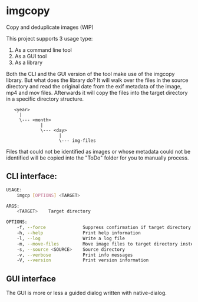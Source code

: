 # imgcopy
Copy and deduplicate images (WIP)

This project supports 3 usage type:
1. As a command line tool
2. As a GUI tool
3. As a library

Both the CLI and the GUI version of the tool make use of the imgcopy library. But what does the library do? It will walk over the files in the source directory and read the original date from the exif metadata of the image, mp4 and mov files. Afterwards it will copy the files into the target directory in a specific directory structure.

```
   <year>
     |
     \--- <month>
             |
             \--- <day>
                    |
                    \--- img-files
```

Files that could not be identified as images or whose metadata could not be identified will be copied into the "ToDo" folder for you to manually process.


## CLI interface:

```bash
USAGE:
    imgcp [OPTIONS] <TARGET>

ARGS:
    <TARGET>    Target directory

OPTIONS:
    -f, --force              Suppress confirmation if target directory is not empty
    -h, --help               Print help information
    -l, --log                Write a log file
    -m, --move-files         Move image files to target directory instead of copy
    -s, --source <SOURCE>    Source directory
    -v, --verbose            Print info messages
    -V, --version            Print version information
```

## GUI interface
The GUI is more or less a guided dialog written with native-dialog.
